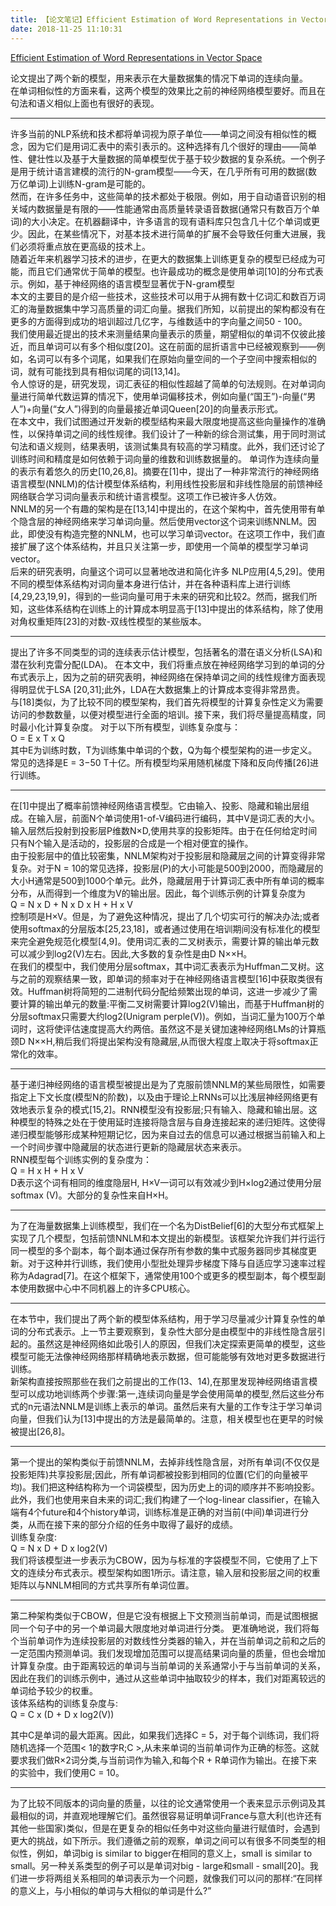 ```yaml
---
title: 【论文笔记】Efficient Estimation of Word Representations in Vector Space
date: 2018-11-25 11:10:31
---
```


[Efficient Estimation of Word Representations in Vector Space](https://arxiv.org/abs/1301.3781)  


论文提出了两个新的模型，用来表示在大量数据集的情况下单词的连续向量。  
在单词相似性的方面来看，这两个模型的效果比之前的神经网络模型要好。而且在句法和语义相似上面也有很好的表现。  

---
许多当前的NLP系统和技术都将单词视为原子单位——单词之间没有相似性的概念，因为它们是用词汇表中的索引表示的。这种选择有几个很好的理由——简单性、健壮性以及基于大量数据的简单模型优于基于较少数据的复杂系统。一个例子是用于统计语言建模的流行的N-gram模型——今天，在几乎所有可用的数据(数万亿单词)上训练N-gram是可能的。  
然而，在许多任务中，这些简单的技术都处于极限。例如，用于自动语音识别的相关域内数据量是有限的——性能通常由高质量转录语音数据(通常只有数百万个单词)的大小决定。在机器翻译中，许多语言的现有语料库只包含几十亿个单词或更少。因此，在某些情况下，对基本技术进行简单的扩展不会导致任何重大进展，我们必须将重点放在更高级的技术上。  
随着近年来机器学习技术的进步，在更大的数据集上训练更复杂的模型已经成为可能，而且它们通常优于简单的模型。也许最成功的概念是使用单词[10]的分布式表示。例如，基于神经网络的语言模型显著优于N-gram模型  
本文的主要目的是介绍一些技术，这些技术可以用于从拥有数十亿词汇和数百万词汇的海量数据集中学习高质量的词汇向量。据我们所知，以前提出的架构都没有在更多的方面得到成功的培训超过几亿字，与维数适中的字向量之间50 - 100。  
我们使用最近提出的技术来测量结果向量表示的质量，期望相似的单词不仅彼此接近，而且单词可以有多个相似度[20]。这在前面的屈折语言中已经被观察到——例如，名词可以有多个词尾，如果我们在原始向量空间的一个子空间中搜索相似的词，就有可能找到具有相似词尾的词[13,14]。  
令人惊讶的是，研究发现，词汇表征的相似性超越了简单的句法规则。在对单词向量进行简单代数运算的情况下，使用单词偏移技术，例如向量(“国王”)-向量(“男人”)+向量(“女人”)得到的向量最接近单词Queen[20]的向量表示形式。  
在本文中，我们试图通过开发新的模型结构来最大限度地提高这些向量操作的准确性，以保持单词之间的线性规律。我们设计了一种新的综合测试集，用于同时测试句法和语义规则，结果表明，该测试集具有较高的学习精度。此外，我们还讨论了训练时间和精度是如何依赖于词向量的维数和训练数据量的。
单词作为连续向量的表示有着悠久的历史[10,26,8]。摘要在[1]中，提出了一种非常流行的神经网络语言模型(NNLM)的估计模型体系结构，利用线性投影层和非线性隐层的前馈神经网络联合学习词向量表示和统计语言模型。这项工作已被许多人仿效。  
NNLM的另一个有趣的架构是在[13,14]中提出的，在这个架构中，首先使用带有单个隐含层的神经网络来学习单词向量。然后使用vector这个词来训练NNLM。因此，即使没有构造完整的NNLM，也可以学习单词vector。在这项工作中，我们直接扩展了这个体系结构，并且只关注第一步，即使用一个简单的模型学习单词vector。  
后来的研究表明，向量这个词可以显著地改进和简化许多
NLP应用[4,5,29]。使用不同的模型体系结构对词向量本身进行估计，并在各种语料库上进行训练[4,29,23,19,9]，得到的一些词向量可用于未来的研究和比较2。然而，据我们所知，这些体系结构在训练上的计算成本明显高于[13]中提出的体系结构，除了使用对角权重矩阵[23]的对数-双线性模型的某些版本。  

---
提出了许多不同类型的词的连续表示估计模型，包括著名的潜在语义分析(LSA)和潜在狄利克雷分配(LDA)。
在本文中，我们将重点放在神经网络学习到的单词的分布式表示上，因为之前的研究表明，神经网络在保持单词之间的线性规律方面表现得明显优于LSA [20,31];此外，LDA在大数据集上的计算成本变得非常昂贵。  
与[18]类似，为了比较不同的模型架构，我们首先将模型的计算复杂性定义为需要访问的参数数量，以便对模型进行全面的培训。接下来，我们将尽量提高精度，同时最小化计算复杂度。
对于以下所有模型，训练复杂度与：  
O = E x T x Q  
其中E为训练时数，T为训练集中单词的个数，Q为每个模型架构的进一步定义。常见的选择是E = 3−50 T十亿。所有模型均采用随机梯度下降和反向传播[26]进行训练。  

---
在[1]中提出了概率前馈神经网络语言模型。它由输入、投影、隐藏和输出层组成。在输入层，前面N个单词使用1-of-V编码进行编码，其中V是词汇表的大小。输入层然后投射到投影层P维数N×D,使用共享的投影矩阵。由于在任何给定时间只有N个输入是活动的，投影层的合成是一个相对便宜的操作。    
由于投影层中的值比较密集，NNLM架构对于投影层和隐藏层之间的计算变得非常复杂。对于N = 10的常见选择，投影层(P)的大小可能是500到2000，而隐藏层的大小H通常是500到1000个单元。此外，隐藏层用于计算词汇表中所有单词的概率分布，从而得到一个维度为V的输出层。因此，每个训练示例的计算复杂度为  
Q = N x D + N x D x H + H x V   
控制项是H×V。但是，为了避免这种情况，提出了几个切实可行的解决办法;或者使用softmax的分层版本[25,23,18]，或者通过使用在培训期间没有标准化的模型来完全避免规范化模型[4,9]。使用词汇表的二叉树表示，需要计算的输出单元数可以减少到log2(V)左右。因此,大多数的复杂性是由D N××H。  
在我们的模型中，我们使用分层softmax，其中词汇表表示为Huffman二叉树。这与之前的观察结果一致，即单词的频率对于在神经网络语言模型[16]中获取类很有效。Huffman树将简短的二进制代码分配给频繁出现的单词，这进一步减少了需要计算的输出单元的数量:平衡二叉树需要计算log2(V)输出，而基于Huffman树的分层softmax只需要大约log2(Unigram perple(V))。例如，当词汇量为100万个单词时，这将使评估速度提高大约两倍。虽然这不是关键加速神经网络LMs的计算瓶颈D N××H,稍后我们将提出架构没有隐藏层,从而很大程度上取决于将softmax正常化的效率。  

 ---
 基于递归神经网络的语言模型被提出是为了克服前馈NNLM的某些局限性，如需要指定上下文长度(模型N的阶数)，以及由于理论上RNNs可以比浅层神经网络更有效地表示复杂的模式[15,2]。RNN模型没有投影层;只有输入、隐藏和输出层。这种模型的特殊之处在于使用延时连接将隐含层与自身连接起来的递归矩阵。这使得递归模型能够形成某种短期记忆，因为来自过去的信息可以通过根据当前输入和上一个时间步骤中隐藏层的状态进行更新的隐藏层状态来表示。  
 RNN模型每个训练实例的复杂度为：  
 Q = H x H + H x V  
 D表示这个词有相同的维度隐层H, H×V一词可以有效减少到H×log2通过使用分层softmax (V)。大部分的复杂性来自H×H。  

 ---
 为了在海量数据集上训练模型，我们在一个名为DistBelief[6]的大型分布式框架上实现了几个模型，包括前馈NNLM和本文提出的新模型。该框架允许我们并行运行同一模型的多个副本，每个副本通过保存所有参数的集中式服务器同步其梯度更新。对于这种并行训练，我们使用小型批处理异步梯度下降与自适应学习速率过程称为Adagrad[7]。在这个框架下，通常使用100个或更多的模型副本，每个模型副本使用数据中心中不同机器上的许多CPU核心。  

 ---
 在本节中，我们提出了两个新的模型体系结构，用于学习尽量减少计算复杂性的单词的分布式表示。上一节主要观察到，复杂性大部分是由模型中的非线性隐含层引起的。虽然这是神经网络如此吸引人的原因，但我们决定探索更简单的模型，这些模型可能无法像神经网络那样精确地表示数据，但可能能够有效地对更多数据进行训练。  
 新架构直接按照那些在我们之前提出的工作(13、14),在那里发现神经网络语言模型可以成功地训练两个步骤:第一,连续词向量是学会使用简单的模型,然后这些分布式的n元语法NNLM是训练上表示的单词。虽然后来有大量的工作专注于学习单词向量，但我们认为[13]中提出的方法是最简单的。注意，相关模型也在更早的时候被提出[26,8]。

 ---
第一个提出的架构类似于前馈NNLM，去掉非线性隐含层，对所有单词(不仅仅是投影矩阵)共享投影层;因此，所有单词都被投影到相同的位置(它们的向量被平均)。我们把这种结构称为一个词袋模型，因为历史上的词的顺序并不影响投影。此外，我们也使用来自未来的词汇;我们构建了一个log-linear classifier，在输入端有4个future和4个history单词，训练标准是正确的对当前(中间)单词进行分类，从而在接下来的部分介绍的任务中取得了最好的成绩。  
训练复杂度:  
Q = N x D + D x log2(V)  
我们将该模型进一步表示为CBOW，因为与标准的字袋模型不同，它使用了上下文的连续分布式表示。模型架构如图1所示。请注意，输入层和投影层之间的权重矩阵以与NNLM相同的方式共享所有单词位置。  

---
第二种架构类似于CBOW，但是它没有根据上下文预测当前单词，而是试图根据同一个句子中的另一个单词最大限度地对单词进行分类。
更准确地说，我们将每个当前单词作为连续投影层的对数线性分类器的输入，并在当前单词之前和之后的一定范围内预测单词。我们发现增加范围可以提高结果词向量的质量，但也会增加计算复杂度。由于距离较远的单词与当前单词的关系通常小于与当前单词的关系，因此在我们的训练示例中，通过从这些单词中抽取较少的样本，我们对距离较远的单词给予较少的权重。  
该体系结构的训练复杂度与:  
Q = C x (D + D x log2(V))  

其中C是单词的最大距离。因此，如果我们选择C = 5，对于每个训练词，我们将随机选择一个范围< 1的数字R;C >,从未来单词的当前单词作为正确的标签。这就要求我们做R×2词分类,与当前词作为输入,和每个R + R单词作为输出。在接下来的实验中，我们使用C = 10。     

---
为了比较不同版本的词向量的质量，以往的论文通常使用一个表来显示示例词及其最相似的词，并直观地理解它们。虽然很容易证明单词France与意大利(也许还有其他一些国家)类似，但是在更复杂的相似任务中对这些向量进行赋值时，会遇到更大的挑战，如下所示。我们遵循之前的观察，单词之间可以有很多不同类型的相似性，例如，单词big is similar to bigger在相同的意义上，small is similar to small。另一种关系类型的例子可以是单词对big - large和small - small[20]。我们进一步将两组关系相同的单词表示为一个问题，就像我们可以问的那样:“在同样的意义上，与小相似的单词与大相似的单词是什么?”  
